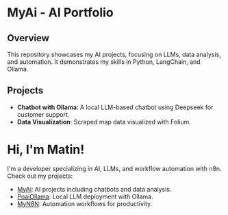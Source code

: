 # MyAi - AI Portfolio
## Overview
This repository showcases my AI projects, focusing on LLMs, data analysis, and automation. It demonstrates my skills in Python, LangChain, and Ollama.

## Projects
- **Chatbot with Ollama**: A local LLM-based chatbot using Deepseek for customer support.
- **Data Visualization**: Scraped map data visualized with Folium.
 

# Hi, I'm Matin!
I'm a developer specializing in AI, LLMs, and workflow automation with n8n. Check out my projects:
- [MyAi](https://github.com/matinict/MyAi): AI projects including chatbots and data analysis.
- [PoaiOllama](https://github.com/matinict/PoaiOllama): Local LLM deployment with Ollama.
- [MyN8N](https://github.com/matinict/MyN8N): Automation workflows for productivity.
